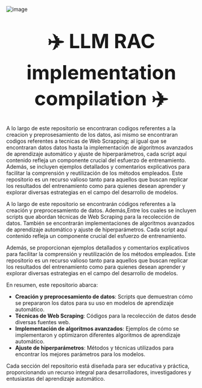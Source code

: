![image](https://github.com/BlitzKriegM/C-digos-Proyecto/assets/131490785/37b76066-c440-440b-9128-b2ac8f4ef286)

<h1 align="center">
  <span style="font-size: 52px;">✈️ LLM RAC implementation compilation ✈️</span>
</h1>


A lo largo de este repositorio se encontraran codigos referentes a la creacion y preprosesamiento de los datos, asi mismo se encontraran codigos referentes a tecnicas de Web Scrapping; al igual que se encontraran datos datos hasta la implementación de algoritmos avanzados de aprendizaje automático y ajuste de hiperparámetros, cada script aquí contenido refleja un componente crucial del esfuerzo de entrenamiento. Además, se incluyen ejemplos detallados y comentarios explicativos para facilitar la comprensión y reutilización de los métodos empleados. Este repositorio es un recurso valioso tanto para aquellos que buscan replicar los resultados del entrenamiento como para quienes desean aprender y explorar diversas estrategias en el campo del desarrollo de modelos.


A lo largo de este repositorio se encontrarán códigos referentes a la creación y preprocesamiento de datos. Además,Entre los cuales se incluyen scripts que abordan técnicas de Web Scraping para la recolección de datos. También se encontrarán implementaciones de algoritmos avanzados de aprendizaje automático y ajuste de hiperparámetros. Cada script aquí contenido refleja un componente crucial del esfuerzo de entrenamiento.

Además, se proporcionan ejemplos detallados y comentarios explicativos para facilitar la comprensión y reutilización de los métodos empleados. Este repositorio es un recurso valioso tanto para aquellos que buscan replicar los resultados del entrenamiento como para quienes desean aprender y explorar diversas estrategias en el campo del desarrollo de modelos.

En resumen, este repositorio abarca:
- **Creación y preprocesamiento de datos**: Scripts que demuestran cómo se prepararon los datos para su uso en modelos de aprendizaje automático.
- **Técnicas de Web Scraping**: Códigos para la recolección de datos desde diversas fuentes web.
- **Implementación de algoritmos avanzados**: Ejemplos de cómo se implementaron y optimizaron diferentes algoritmos de aprendizaje automático.
- **Ajuste de hiperparámetros**: Métodos y técnicas utilizados para encontrar los mejores parámetros para los modelos.

Cada sección del repositorio está diseñada para ser educativa y práctica, proporcionando un recurso integral para desarrolladores, investigadores y entusiastas del aprendizaje automático.
</div>
